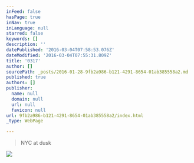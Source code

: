 ```yaml
---
inFeed: false
hasPage: true
inNav: true
inLanguage: null
starred: false
keywords: []
description: ''
datePublished: '2016-03-04T07:58:53.076Z'
dateModified: '2016-03-04T07:55:31.809Z'
title: '0317'
author: []
sourcePath: _posts/2016-01-28-9fb2a986-b121-4291-8654-01ab385558a2.md
published: true
authors: []
publisher:
  name: null
  domain: null
  url: null
  favicon: null
url: 9fb2a986-b121-4291-8654-01ab385558a2/index.html
_type: WebPage

---
```

> NYC at dusk

![](https://the-grid-user-content.s3-us-west-2.amazonaws.com/a65901e4-c051-4932-b823-68910b9863fa.jpg)